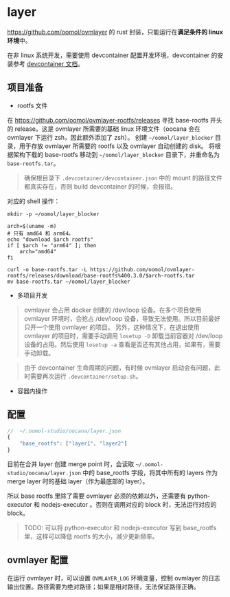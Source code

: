 # layer

https://github.com/oomol/ovmlayer 的 rust 封装，只能运行在**满足条件的 linux 环境**中。

在非 linux 系统开发，需要使用 devcontainer 配置开发环境，devcontainer 的安装参考 [devcontainer 文档](https://code.visualstudio.com/docs/devcontainers/containers)。

## 项目准备

* rootfs 文件

在 https://github.com/oomol/ovmlayer-rootfs/releases 寻找 base-rootfs 开头的 release。这是 ovmlayer 所需要的基础 linux 环境文件（oocana 会在 ovmlayer 下运行 zsh，因此额外添加了 zsh）。
创建 `~/oomol/layer_blocker` 目录，用于存放 ovmlayer 所需要的 rootfs 以及 ovmlayer 自动创建的 disk。
将根据架构下载的 base-rootfs 移动到 `~/oomol/layer_blocker` 目录下，并重命名为 `base-rootfs.tar`。
> 确保根目录下 `.devcontainer/devcontainer.json` 中的 mount 的路径文件都真实存在，否则 build devcontainer 的时候，会报错。

对应的 shell 操作：

```shell
mkdir -p ~/oomol/layer_blocker

arch=$(uname -m)
# 只有 amd64 和 arm64。
echo "download $arch rootfs"
if [ $arch != "arm64" ]; then
    arch="amd64"
fi

curl -o base-rootfs.tar -L https://github.com/oomol/ovmlayer-rootfs/releases/download/base-rootfs%400.3.0/$arch-rootfs.tar
mv base-rootfs.tar ~/oomol/layer_blocker
```

* 多项目开发

> ovmlayer 会占用 docker 创建的 /dev/loop 设备。在多个项目使用 ovmlayer 环境时，会抢占 /dev/loop 设备，导致无法使用。所以目前最好只开一个使用 ovmlayer 的项目。
另外，这种情况下，在退出使用 ovmlayer 的项目时，需要手动调用 `losetup -D` 卸载当前容器对 /dev/loop 设备的占用。然后使用 `losetup -a` 查看是否还有其他占用，如果有，需要手动卸载。

> 由于 devcontainer 生命周期的问题，有时候 ovmlayer 启动会有问题，此时需要再次运行 `.devcontainer/setup.sh`。

* 容器内操作

## 配置

```JavaScript
//  ~/.oomol-studio/oocana/layer.json
{
    "base_rootfs": ["layer1", "layer2"]
}
```

目前在合并 layer 创建 merge point 时，会读取 `~/.oomol-studio/oocana/layer.json` 中的 base_rootfs 字段，将其中所有的 layers 作为 merge layer 时的基础 layer（作为最底部的 layer）。

所以 base rootfs 里除了需要 ovmlayer 必须的依赖以外，还需要有 python-executor 和 nodejs-executor 。否则在调用对应的 block 时，无法运行对应的 block。

> TODO: 可以将 python-executor 和 nodejs-executor 写到 base_rootfs 里，这样可以降低 rootfs 的大小，减少更新频率。

## ovmlayer 配置

在运行 ovmlayer 时，可以设置 `OVMLAYER_LOG` 环境变量，控制 ovmlayer 的日志输出位置。路径需要为绝对路径；如果是相对路径，无法保证路径正确。